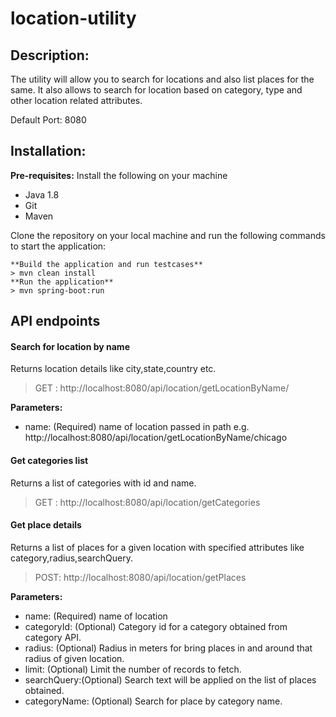 # location-utility

## Description:
The utility will allow you to search for locations and also list places for the same. It also allows to search for location based on category, type and other location related attributes.

Default Port: 8080

## Installation:

**Pre-requisites:**
Install the following on your machine
- Java 1.8
- Git
- Maven

Clone the repository on your local machine and run the following commands to start the application:
```
**Build the application and run testcases**
> mvn clean install
**Run the application**
> mvn spring-boot:run
```

## API endpoints

#### Search for location by name
Returns location details like city,state,country etc.
> GET : http://localhost:8080/api/location/getLocationByName/

**Parameters:**
- name: (Required) name of location passed in path
e.g. http://localhost:8080/api/location/getLocationByName/chicago

#### Get categories list
Returns a list of categories with id and name.
> GET : http://localhost:8080/api/location/getCategories

#### Get place details
Returns a list of places for a given location with specified attributes like category,radius,searchQuery.
> POST: http://localhost:8080/api/location/getPlaces

**Parameters:**
- name: (Required) name of location
- categoryId: (Optional) Category  id for a category obtained from category API.
- radius: (Optional) Radius in meters for bring places in and around that radius of given location.
- limit: (Optional) Limit the number of records to fetch.
- searchQuery:(Optional) Search text will be applied on the list of places obtained.
- categoryName: (Optional) Search for place by category name.

